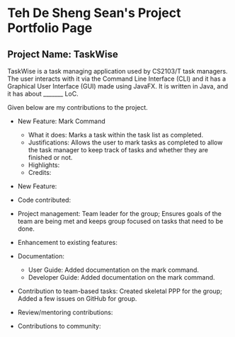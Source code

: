 # Teh De Sheng Sean's Project Portfolio Page

## Project Name: TaskWise
TaskWise is a task managing application used by CS2103/T task managers.
The user interacts with it via the Command Line Interface (CLI) and it has a Graphical User
Interface (GUI) made using JavaFX. It is written in Java, and it has about _______ LoC.

Given below are my contributions to the project.

* New Feature: Mark Command
  * What it does: Marks a task within the task list as completed.
  * Justifications: Allows the user to mark tasks as completed to allow the task manager to keep track of
  tasks and whether they are finished or not.
  * Highlights:
  * Credits:
* New Feature:

* Code contributed:

* Project management: Team leader for the group; Ensures goals of the team are being met and keeps group focused
  on tasks that need to be done.
* Enhancement to existing features:
* Documentation:
  * User Guide: Added documentation on the mark command.
  * Developer Guide: Added documentation on the mark command.
* Contribution to team-based tasks: Created skeletal PPP for the group; Added a few issues on GitHub for group.
* Review/mentoring contributions:
* Contributions to community:
